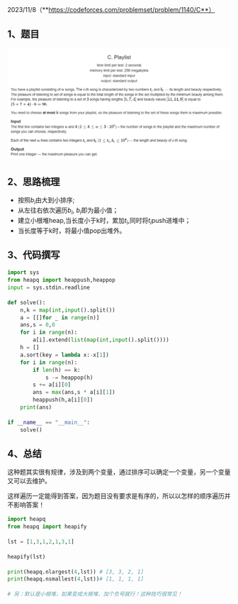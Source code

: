 2023/11/8（**https://codeforces.com/problemset/problem/1140/C**）

## 1、题目



<img src="cf-1140c.png" alt="image-20231108150036561"  />


## 2、思路梳理

- 按照$b_i$由大到小排序;
- 从左往右依次遍历$b_i$, $b_i$即为最小值；
- 建立小根堆heap,当长度小于k时，累加$t_i$,同时将$t_i$push进堆中；
- 当长度等于k时，将最小值pop出堆外。

## 3、代码撰写

```python
import sys
from heapq import heappush,heappop
input = sys.stdin.readline

def solve():
    n,k = map(int,input().split())
    a = [[]for _ in range(n)]
    ans,s = 0,0
    for i in range(n):
        a[i].extend(list(map(int,input().split())))
    h = []
    a.sort(key = lambda x:-x[1])
    for i in range(n):
        if len(h) == k:
            s -= heappop(h)
        s += a[i][0]
        ans = max(ans,s * a[i][1])
        heappush(h,a[i][0])
    print(ans)

if __name__ == "__main__":
    solve()
```

## 4、总结

这种题其实很有规律，涉及到两个变量，通过排序可以确定一个变量，另一个变量又可以去维护。

这样遍历一定能得到答案，因为题目没有要求是有序的，所以以怎样的顺序遍历并不影响答案！

```python
import heapq
from heapq import heapify

lst = [1,3,1,2,1,3,1]

heapify(lst)

print(heapq.nlargest(4,lst)) # [3, 3, 2, 1]
print(heapq.nsmallest(4,lst))# [1, 1, 1, 1]

# 另：默认是小根堆，如果变成大根堆，加个负号就行！这种技巧很常见！
```





 